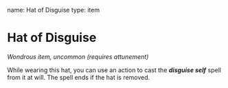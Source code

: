 name: Hat of Disguise
type: item

# Hat of Disguise 
_Wondrous item, uncommon (requires attunement)_ 

While wearing this hat, you can use an action to cast the **_disguise self_** spell from it at will. The spell ends if the hat is removed. 